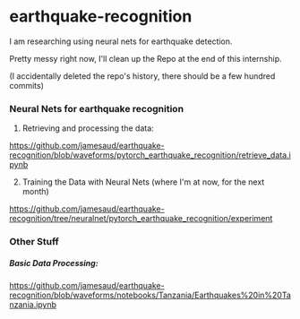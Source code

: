 # earthquake-recognition

I am researching using neural nets for earthquake detection.

Pretty messy right now, I'll clean up the Repo at the end of this internship.

(I accidentally deleted the repo's history, there should be a few hundred commits)



### Neural Nets for earthquake recognition

1. Retrieving and processing the data:

https://github.com/jamesaud/earthquake-recognition/blob/waveforms/pytorch_earthquake_recognition/retrieve_data.ipynb

2. Training the Data with Neural Nets (where I'm at now, for the next month)

https://github.com/jamesaud/earthquake-recognition/tree/neuralnet/pytorch_earthquake_recognition/experiment


### Other Stuff

##### Basic Data Processing:

https://github.com/jamesaud/earthquake-recognition/blob/waveforms/notebooks/Tanzania/Earthquakes%20in%20Tanzania.ipynb
